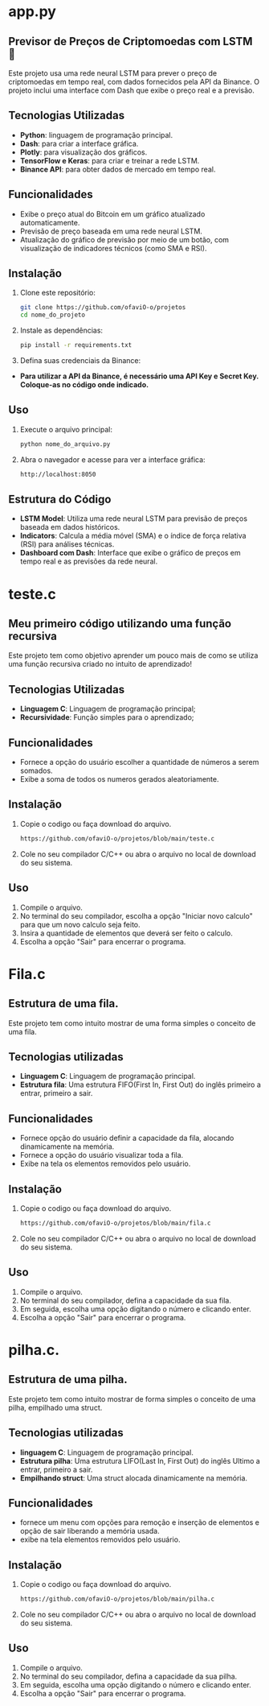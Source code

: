 # app.py
## Previsor de Preços de Criptomoedas com LSTM 🚀

Este projeto usa uma rede neural LSTM para prever o preço de criptomoedas em tempo real, com dados fornecidos pela API da Binance. O projeto inclui uma interface com Dash que exibe o preço real e a previsão.

## Tecnologias Utilizadas
- **Python**: linguagem de programação principal.
- **Dash**: para criar a interface gráfica.
- **Plotly**: para visualização dos gráficos.
- **TensorFlow e Keras**: para criar e treinar a rede LSTM.
- **Binance API**: para obter dados de mercado em tempo real.

## Funcionalidades
- Exibe o preço atual do Bitcoin em um gráfico atualizado automaticamente.
- Previsão de preço baseada em uma rede neural LSTM.
- Atualização do gráfico de previsão por meio de um botão, com visualização de indicadores técnicos (como SMA e RSI).

## Instalação

1. Clone este repositório:
   ```bash
   git clone https://github.com/ofaviO-o/projetos
   cd nome_do_projeto

2. Instale as dependências:
   ```bash
   pip install -r requirements.txt

4. Defina suas credenciais da Binance:
- **Para utilizar a API da Binance, é necessário uma API Key e Secret Key. Coloque-as no código onde indicado.**

## Uso
1. Execute o arquivo principal:
   ```bash
   python nome_do_arquivo.py
   
3. Abra o navegador e acesse para ver a interface gráfica:
   ```bash
   http://localhost:8050


## Estrutura do Código
- **LSTM Model**: Utiliza uma rede neural LSTM para previsão de preços baseada em dados históricos.
- **Indicators**: Calcula a média móvel (SMA) e o índice de força relativa (RSI) para análises técnicas.
- **Dashboard com Dash**: Interface que exibe o gráfico de preços em tempo real e as previsões da rede neural.

# 
#

# teste.c

## Meu primeiro código utilizando uma função recursiva

Este projeto tem como objetivo aprender um pouco mais de como se utiliza uma função recursiva criado no intuito de aprendizado!

## Tecnologias Utilizadas
- **Linguagem C**: Linguagem de programação principal;
- **Recursividade**: Função simples para o aprendizado;

## Funcionalidades
- Fornece a opção do usuário escolher a quantidade de números a serem somados.
- Exibe a soma de todos os numeros gerados aleatoriamente.

## Instalação

1. Copie o codigo ou faça download do arquivo.
   ```bash
   https://github.com/ofaviO-o/projetos/blob/main/teste.c
2. Cole no seu compilador C/C++ ou abra o arquivo no local de download do seu sistema.

## Uso
1. Compile o arquivo.
2. No terminal do seu compilador, escolha a opção "Iniciar novo calculo" para que um novo calculo seja feito.
3. Insira a quantidade de elementos que deverá ser feito o calculo.
4. Escolha a opção "Sair" para encerrar o programa.

#
#

# Fila.c

## Estrutura de uma fila.
Este projeto tem como intuito mostrar de uma forma simples o conceito de uma fila.

## Tecnologias utilizadas
- **Linguagem C**: Linguagem de programação principal.
- **Estrutura fila**: Uma estrutura FIFO(First In, First Out) do inglês primeiro a entrar, primeiro a sair.

## Funcionalidades
- Fornece opção do usuário definir a capacidade da fila, alocando dinamicamente na memória.
- Fornece a opção do usuário visualizar toda a fila.
- Exibe na tela os elementos removidos pelo usuário.

## Instalação
1. Copie o codigo ou faça download do arquivo.
   ```bash
   https://github.com/ofaviO-o/projetos/blob/main/fila.c
2. Cole no seu compilador C/C++ ou abra o arquivo no local de download do seu sistema.

## Uso
1. Compile o arquivo.
2. No terminal do seu compilador, defina a capacidade da sua fila.
3. Em seguida, escolha uma opção digitando o número e clicando enter.
4. Escolha a opção "Sair" para encerrar o programa.

#

# pilha.c.

## Estrutura de uma pilha.
Este projeto tem como intuito mostrar de forma simples o conceito de uma pilha, empilhado uma struct.

## Tecnologias utilizadas
- **linguagem C**: Linguagem de programação principal.
- **Estrutura pilha**: Uma estrutura LIFO(Last In, First Out) do inglês Ultimo a entrar, primeiro a sair.
- **Empilhando struct**: Uma struct alocada dinamicamente na memória.

## Funcionalidades
- fornece um menu com opções para remoção e inserção de elementos e opção de sair liberando a memória usada.
- exibe na tela elementos removidos pelo usuário.

## Instalação
1. Copie o codigo ou faça download do arquivo.
   ```bash
   https://github.com/ofaviO-o/projetos/blob/main/pilha.c
2. Cole no seu compilador C/C++ ou abra o arquivo no local de download do seu sistema.

## Uso
1. Compile o arquivo.
2. No terminal do seu compilador, defina a capacidade da sua pilha.
3. Em seguida, escolha uma opção digitando o número e clicando enter.
4. Escolha a opção "Sair" para encerrar o programa.

#
